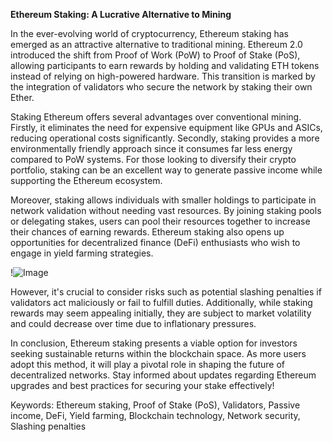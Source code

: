 **Ethereum Staking: A Lucrative Alternative to Mining**

In the ever-evolving world of cryptocurrency, Ethereum staking has emerged as an attractive alternative to traditional mining. Ethereum 2.0 introduced the shift from Proof of Work (PoW) to Proof of Stake (PoS), allowing participants to earn rewards by holding and validating ETH tokens instead of relying on high-powered hardware. This transition is marked by the integration of validators who secure the network by staking their own Ether.

Staking Ethereum offers several advantages over conventional mining. Firstly, it eliminates the need for expensive equipment like GPUs and ASICs, reducing operational costs significantly. Secondly, staking provides a more environmentally friendly approach since it consumes far less energy compared to PoW systems. For those looking to diversify their crypto portfolio, staking can be an excellent way to generate passive income while supporting the Ethereum ecosystem.

Moreover, staking allows individuals with smaller holdings to participate in network validation without needing vast resources. By joining staking pools or delegating stakes, users can pool their resources together to increase their chances of earning rewards. Ethereum staking also opens up opportunities for decentralized finance (DeFi) enthusiasts who wish to engage in yield farming strategies.

!![Image](https://github.com/user-attachments/assets/3be06921-4469-491d-bd37-5f14c53422b7)

However, it's crucial to consider risks such as potential slashing penalties if validators act maliciously or fail to fulfill duties. Additionally, while staking rewards may seem appealing initially, they are subject to market volatility and could decrease over time due to inflationary pressures.

In conclusion, Ethereum staking presents a viable option for investors seeking sustainable returns within the blockchain space. As more users adopt this method, it will play a pivotal role in shaping the future of decentralized networks. Stay informed about updates regarding Ethereum upgrades and best practices for securing your stake effectively!

Keywords: Ethereum staking, Proof of Stake (PoS), Validators, Passive income, DeFi, Yield farming, Blockchain technology, Network security, Slashing penalties